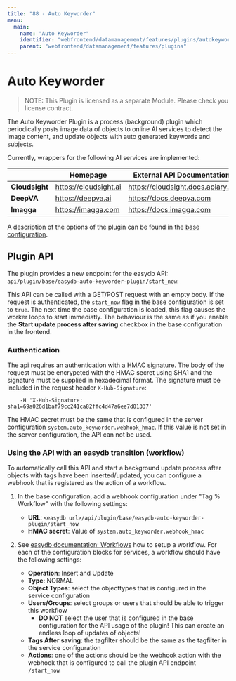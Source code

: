 ```yaml
---
title: "88 - Auto Keyworder"
menu:
  main:
    name: "Auto Keyworder"
    identifier: "webfrontend/datamanagement/features/plugins/autokeyworder"
    parent: "webfrontend/datamanagement/features/plugins"
---
```


# Auto Keyworder

> NOTE: This Plugin is licensed as a separate Module. Please check you license contract.

The Auto Keyworder Plugin is a process (background) plugin which periodically posts image data of objects to online AI services to detect the image content, and update objects with auto generated keywords and subjects.

Currently, wrappers for the following AI services are implemented:

|  | Homepage | External API Documentation |
|---|---|---|
| **Cloudsight** | https://cloudsight.ai | https://cloudsight.docs.apiary.io |
| **DeepVA** | https://deepva.ai | https://docs.deepva.com |
| **Imagga** | https://imagga.com | https://docs.imagga.com |

A description of the options of the plugin can be found in the [base configuration](../../../../administration/base-config/auto_keyworder/).


## Plugin API

The plugin provides a new endpoint for the easydb API: `api/plugin/base/easydb-auto-keyworder-plugin/start_now`.

This API can be called with a GET/POST request with an empty body. If the request is authenticated, the `start_now` flag in the base configuration is set to `true`. The next time the base configuration is loaded, this flag causes the worker loops to start immediatly. The behaviour is the same as if you enable the **Start update process after saving** checkbox in the base configuration in the frontend.

### Authentication

The api requires an authentication with a HMAC signature. The body of the request must be encrypeted with the HMAC secret using SHA1 and the signature must be supplied in hexadecimal format. The signature must be included in the request header `X-Hub-Signature`:

```
    -H 'X-Hub-Signature: sha1=69a026d1baf79cc241ca82ffc4d47a6ee7d01337'
```

The HMAC secret must be the same that is configured in the server configuration `system.auto_keyworder.webhook_hmac`. If this value is not set in the server configuration, the API can not be used.

### Using the API with an easydb transition (workflow)

To automatically call this API and start a background update process after objects with tags have been inserted/updated, you can configure a webhook that is registered as the action of a workflow.

1. In the base configuration, add a webhook configuration under "Tag % Workflow" with the following settings:
    * **URL**: `<easydb url>/api/plugin/base/easydb-auto-keyworder-plugin/start_now`
    * **HMAC secret**: Value of `system.auto_keyworder.webhook_hmac`

2. See [easydb documentation: Workflows](/en/webfrontend/rightsmanagement/tags/#a-nameworkflows-a-workflows) how to setup a workflow. For each of the configuration blocks for services, a workflow should have the following settings:
    * **Operation**: Insert and Update
    * **Type**: NORMAL
    * **Object Types**: select the objecttypes that is configured in the service configuration
    * **Users/Groups**: select groups or users that should be able to trigger this workflow
        * **DO NOT** select the user that is configured in the base configuration for the API usage of the plugin! This can create an endless loop of updates of objects!
    * **Tags After saving**: the tagfilter should be the same as the tagfilter in the service configuration
    * **Actions**: one of the actions should be the webhook action with the webhook that is configured to call the plugin API endpoint `/start_now`
